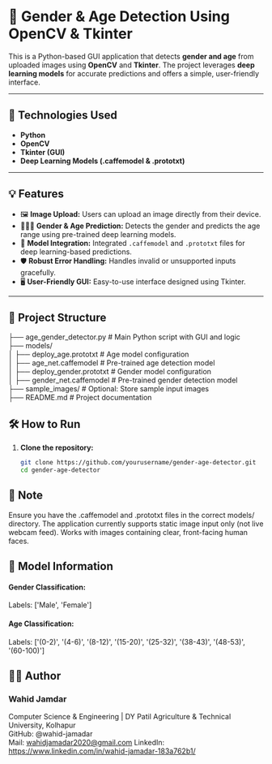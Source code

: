 # 🧠 Gender & Age Detection Using OpenCV & Tkinter

This is a Python-based GUI application that detects **gender and age** from uploaded images using **OpenCV** and **Tkinter**. The project leverages **deep learning models** for accurate predictions and offers a simple, user-friendly interface.

---

## 🚀 Technologies Used

- **Python**
- **OpenCV**
- **Tkinter (GUI)**
- **Deep Learning Models (.caffemodel & .prototxt)**

---

## 💡 Features

- 🖼️ **Image Upload:** Users can upload an image directly from their device.
- 🧑‍🤝‍🧑 **Gender & Age Prediction:** Detects the gender and predicts the age range using pre-trained deep learning models.
- 🧩 **Model Integration:** Integrated `.caffemodel` and `.prototxt` files for deep learning-based predictions.
- 🛡️ **Robust Error Handling:** Handles invalid or unsupported inputs gracefully.
- 🖥️ **User-Friendly GUI:** Easy-to-use interface designed using Tkinter.

---

## 📁 Project Structure
├── age_gender_detector.py # Main Python script with GUI and logic <br>
├── models/ <br>
│ ├── deploy_age.prototxt # Age model configuration<br>
│ ├── age_net.caffemodel # Pre-trained age detection model<br>
│ ├── deploy_gender.prototxt # Gender model configuration<br>
│ ├── gender_net.caffemodel # Pre-trained gender detection model<br>
├── sample_images/ # Optional: Store sample input images<br>
├── README.md # Project documentation<br>

## 🛠️ How to Run

1. **Clone the repository:**
   ```bash
   git clone https://github.com/yourusername/gender-age-detector.git
   cd gender-age-detector

## 📌 Note
Ensure you have the .caffemodel and .prototxt files in the correct models/ directory.
The application currently supports static image input only (not live webcam feed).
Works with images containing clear, front-facing human faces.

## 🧠 Model Information
#### Gender Classification:
Labels: ['Male', 'Female']
#### Age Classification:
Labels: ['(0-2)', '(4-6)', '(8-12)', '(15-20)', '(25-32)', '(38-43)', '(48-53)', '(60-100)']

## 🙋‍♂️ Author
### Wahid Jamdar
Computer Science & Engineering | DY Patil Agriculture & Technical University, Kolhapur <br>
GitHub: @wahid-jamadar <br>
Mail: wahidjamadar2020@gmail.com
LinkedIn: https://www.linkedin.com/in/wahid-jamadar-183a762b1/

